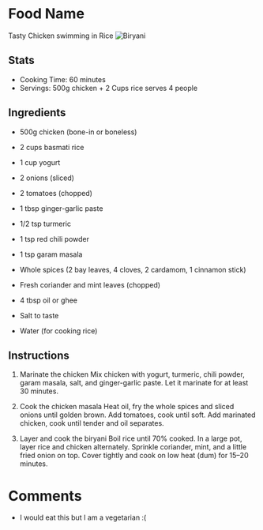 # Food Name
Tasty Chicken swimming in Rice
![Biryani](https://www.cubesnjuliennes.com/wp-content/uploads/2020/01/Chicken-Biryani-1025x1536.jpg)

## Stats
- Cooking Time: 60 minutes
- Servings: 500g chicken + 2 Cups rice serves 4 people

## Ingredients
- 500g chicken (bone-in or boneless)

- 2 cups basmati rice

- 1 cup yogurt

- 2 onions (sliced)

- 2 tomatoes (chopped)

- 1 tbsp ginger-garlic paste

- 1/2 tsp turmeric

- 1 tsp red chili powder

- 1 tsp garam masala

- Whole spices (2 bay leaves, 4 cloves, 2 cardamom, 1 cinnamon stick)

- Fresh coriander and mint leaves (chopped)

- 4 tbsp oil or ghee

- Salt to taste

- Water (for cooking rice)

## Instructions
1. Marinate the chicken
Mix chicken with yogurt, turmeric, chili powder, garam masala, salt, and ginger-garlic paste. Let it marinate for at least 30 minutes.

2. Cook the chicken masala
Heat oil, fry the whole spices and sliced onions until golden brown. Add tomatoes, cook until soft. Add marinated chicken, cook until tender and oil separates.

3. Layer and cook the biryani
Boil rice until 70% cooked. In a large pot, layer rice and chicken alternately. Sprinkle coriander, mint, and a little fried onion on top. Cover tightly and cook on low heat (dum) for 15–20 minutes.

# Comments
- I would eat this but I am a vegetarian :(
